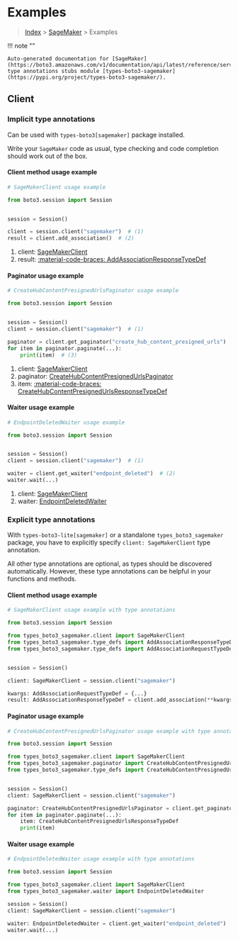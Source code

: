# Examples

> [Index](../README.md) > [SageMaker](./README.md) > Examples

!!! note ""

    Auto-generated documentation for [SageMaker](https://boto3.amazonaws.com/v1/documentation/api/latest/reference/services/sagemaker.html#sagemaker)
    type annotations stubs module [types-boto3-sagemaker](https://pypi.org/project/types-boto3-sagemaker/).

## Client

### Implicit type annotations

Can be used with `types-boto3[sagemaker]` package installed.

Write your `SageMaker` code as usual,
type checking and code completion should work out of the box.


#### Client method usage example

```python
# SageMakerClient usage example

from boto3.session import Session


session = Session()

client = session.client("sagemaker")  # (1)
result = client.add_association()  # (2)
```

1. client: [SageMakerClient](./client.md)
2. result: [:material-code-braces: AddAssociationResponseTypeDef](./type_defs.md#addassociationresponsetypedef)



#### Paginator usage example

```python
# CreateHubContentPresignedUrlsPaginator usage example

from boto3.session import Session


session = Session()
client = session.client("sagemaker")  # (1)

paginator = client.get_paginator("create_hub_content_presigned_urls")  # (2)
for item in paginator.paginate(...):
    print(item)  # (3)
```

1. client: [SageMakerClient](./client.md)
2. paginator: [CreateHubContentPresignedUrlsPaginator](./paginators.md#createhubcontentpresignedurlspaginator)
3. item: [:material-code-braces: CreateHubContentPresignedUrlsResponseTypeDef](./type_defs.md#createhubcontentpresignedurlsresponsetypedef)



#### Waiter usage example

```python
# EndpointDeletedWaiter usage example

from boto3.session import Session


session = Session()
client = session.client("sagemaker")  # (1)

waiter = client.get_waiter("endpoint_deleted")  # (2)
waiter.wait(...)
```

1. client: [SageMakerClient](./client.md)
2. waiter: [EndpointDeletedWaiter](./waiters.md#endpointdeletedwaiter)


### Explicit type annotations

With `types-boto3-lite[sagemaker]`
or a standalone `types_boto3_sagemaker` package, you have to explicitly specify `client: SageMakerClient` type annotation.

All other type annotations are optional, as types should be discovered automatically.
However, these type annotations can be helpful in your functions and methods.


#### Client method usage example

```python
# SageMakerClient usage example with type annotations

from boto3.session import Session

from types_boto3_sagemaker.client import SageMakerClient
from types_boto3_sagemaker.type_defs import AddAssociationResponseTypeDef
from types_boto3_sagemaker.type_defs import AddAssociationRequestTypeDef


session = Session()

client: SageMakerClient = session.client("sagemaker")

kwargs: AddAssociationRequestTypeDef = {...}
result: AddAssociationResponseTypeDef = client.add_association(**kwargs)
```



#### Paginator usage example

```python
# CreateHubContentPresignedUrlsPaginator usage example with type annotations

from boto3.session import Session

from types_boto3_sagemaker.client import SageMakerClient
from types_boto3_sagemaker.paginator import CreateHubContentPresignedUrlsPaginator
from types_boto3_sagemaker.type_defs import CreateHubContentPresignedUrlsResponseTypeDef


session = Session()
client: SageMakerClient = session.client("sagemaker")

paginator: CreateHubContentPresignedUrlsPaginator = client.get_paginator("create_hub_content_presigned_urls")
for item in paginator.paginate(...):
    item: CreateHubContentPresignedUrlsResponseTypeDef
    print(item)
```



#### Waiter usage example

```python
# EndpointDeletedWaiter usage example with type annotations

from boto3.session import Session

from types_boto3_sagemaker.client import SageMakerClient
from types_boto3_sagemaker.waiter import EndpointDeletedWaiter

session = Session()
client: SageMakerClient = session.client("sagemaker")

waiter: EndpointDeletedWaiter = client.get_waiter("endpoint_deleted")
waiter.wait(...)
```


